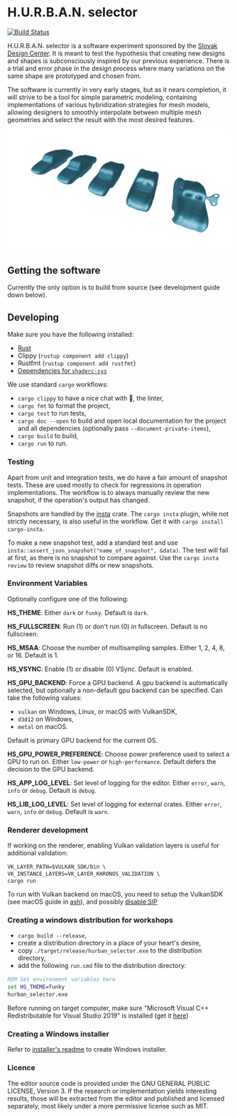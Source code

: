 # H.U.R.B.A.N. selector

[![Build Status](https://dev.azure.com/subdgtl/HURBAN-Selector/_apis/build/status/Master%20and%20PR?branchName=master)](https://dev.azure.com/subdgtl/HURBAN-Selector/_build/latest?definitionId=1&branchName=master)

H.U.R.B.A.N. selector is a software experiment sponsored by the [Slovak
Design Center](https://www.scd.sk/). It is meant to test the
hypothesis that creating new designs and shapes is subconsciously
inspired by our previous experience. There is a trial and error phase
in the design process where many variations on the same shape are
prototyped and chosen from.

The software is currently in very early stages, but as it nears
completion, it will strive to be a tool for simple parametric
modeling, containing implementations of various hybridization
strategies for mesh models, allowing designers to smoothly interpolate
between multiple mesh geometries and select the result with the most
desired features.

![Screenshot](./hurban_selector-2020-02-03-15-20-24.png)

## Getting the software

Currently the only option is to build from source (see development
guide down below).

## Developing

Make sure you have the following installed:

- [Rust](https://rustup.rs/)
- Clippy (`rustup component add clippy`)
- Rustfmt (`rustup component add rustfmt`)
- [Dependencies for `shaderc-sys`](https://github.com/google/shaderc-rs#building-from-source)

We use standard `cargo` workflows:

- `cargo clippy` to have a nice chat with 📎, the linter,
- `cargo fmt` to format the project,
- `cargo test` to run tests,
- `cargo doc --open` to build and open local documentation for the
  project and all dependencies (optionally pass
  `--document-private-items`),
- `cargo build` to build,
- `cargo run` to run.

### Testing

Apart from unit and integration tests, we do have a fair amount of
snapshot tests. These are used mostly to check for regressions in
operation implementations. The workflow is to always manually review
the new snapshot, if the operation's output has changed.

Snapshots are handled by the
[insta](https://docs.rs/insta/0.12.0/insta/) crate. The `cargo insta`
plugin, while not strictly necessary, is also useful in the
workflow. Get it with `cargo install cargo-insta`.

To make a new snapshot test, add a standard test and use
`insta::assert_json_snapshot("name_of_snapshot", &data)`. The test
will fail at first, as there is no snapshot to compare against. Use
the `cargo insta review` to review snapshot diffs or new snapshots.

### Environment Variables

Optionally configure one of the following:

**HS_THEME**: Either `dark` or `funky`. Default is `dark`.

**HS_FULLSCREEN**: Run (1) or don't run (0) in fullscreen. Default is
  no fullscreen.

**HS_MSAA**: Choose the number of multisampling samples. Either 1, 2,
  4, 8, or 16. Default is 1.

**HS_VSYNC**: Enable (1) or disable (0) VSync. Default is enabled.

**HS_GPU_BACKEND**: Force a GPU backend. A gpu backend is
  automatically selected, but optionally a non-default gpu backend can
  be specified. Can take the following values:

- `vulkan` on Windows, Linux, or macOS with VulkanSDK,
- `d3d12` on Windows,
- `metal` on macOS.

Default is primary GPU backend for the current OS.

**HS_GPU_POWER_PREFERENCE**: Choose power preference used to select a GPU to run
  on. Either `low-power` or `high-performance`. Default defers the decision to
  the GPU backend.

**HS_APP_LOG_LEVEL**: Set level of logging for the editor. Either
  `error`, `warn`, `info` or `debug`. Default is `debug`.

**HS_LIB_LOG_LEVEL**: Set level of logging for external crates. Either
  `error`, `warn`, `info` or `debug`. Default is `warn`.

### Renderer development

If working on the renderer, enabling Vulkan validation layers is
useful for additional validation:

``` shell
VK_LAYER_PATH=$VULKAN_SDK/bin \
VK_INSTANCE_LAYERS=VK_LAYER_KHRONOS_VALIDATION \
cargo run
```

To run with Vulkan backend on macOS, you need to setup the VulkanSDK
(see macOS guide in [ash](https://crates.io/crates/ash)), and possibly
[disable
SIP](http://osxdaily.com/2015/10/05/disable-rootless-system-integrity-protection-mac-os-x/)

### Creating a windows distribution for workshops

- `cargo build --release`,
- create a distribution directory in a place of your heart's desire,
- copy `./target/release/hurban_selector.exe` to the distribution directory,
- add the following `run.cmd` file to the distribution directory:

```cmd
REM Set environment variables here
set HS_THEME=funky
hurban_selector.exe
```

Before running on target computer, make sure "Microsoft Visual C++
Redistributable for Visual Studio 2019" is installed (get it
[here](https://support.microsoft.com/en-us/help/2977003/the-latest-supported-visual-c-downloads))

### Creating a Windows installer

Refer to [installer's readme](installer/README.md) to create Windows installer.

### Licence

The editor source code is provided under the GNU GENERAL PUBLIC
LICENSE, Version 3. If the research or implementation yields
interesting results, those will be extracted from the editor and
published and licensed separately, most likely under a more permissive
license such as MIT.
